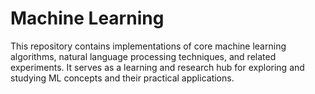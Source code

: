 # Machine Learning
This repository contains implementations of core machine learning algorithms, natural language processing techniques, and related experiments. It serves as a learning and research hub for exploring and studying ML concepts and their practical applications.
